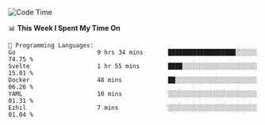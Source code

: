 <!--START_SECTION:waka-->
![Code Time](http://img.shields.io/badge/Code%20Time-952%20hrs%2054%20mins-blue)

📊 **This Week I Spent My Time On** 

```text
💬 Programming Languages: 
Go                       9 hrs 34 mins       ███████████████████░░░░░░   74.75 % 
Svelte                   1 hr 55 mins        ████░░░░░░░░░░░░░░░░░░░░░   15.01 % 
Docker                   48 mins             ██░░░░░░░░░░░░░░░░░░░░░░░   06.26 % 
YAML                     10 mins             ░░░░░░░░░░░░░░░░░░░░░░░░░   01.31 % 
Ezhil                    7 mins              ░░░░░░░░░░░░░░░░░░░░░░░░░   01.04 % 
```


<!--END_SECTION:waka-->